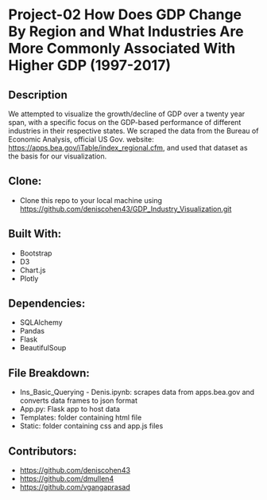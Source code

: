 # Project-02 How Does GDP Change By Region and What Industries Are More Commonly Associated With Higher GDP (1997-2017)
## Description
We attempted to visualize the growth/decline of GDP over a twenty year span, with a specific focus on the GDP-based performance of different industries in their respective states. We scraped the data from the Bureau of Economic Analysis, official US Gov. website: https://apps.bea.gov/iTable/index_regional.cfm, and used that dataset as the basis for our visualization.
## Clone:
* Clone this repo to your local machine using  https://github.com/deniscohen43/GDP_Industry_Visualization.git
## Built With:
* Bootstrap
* D3
* Chart.js
* Plotly
## Dependencies:
* SQLAlchemy
* Pandas
* Flask
* BeautifulSoup
## File Breakdown:
* Ins_Basic_Querying - Denis.ipynb: scrapes data from apps.bea.gov and converts data frames to json format
* App.py: Flask app to host data
* Templates: folder containing html file
* Static: folder containing css and app.js files
## Contributors:
* https://github.com/deniscohen43
* https://github.com/dmullen4
* https://github.com/vgangaprasad
